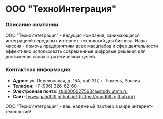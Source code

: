 # ООО "ТехноИнтеграция"

### Описание компании
ООО "ТехноИнтеграция" - ведущая компания, занимающаяся интеграцией передовых интернет-технологий для бизнеса. Наша миссия - помочь предприятиям всех масштабов и сфер деятельности эффективно использовать современные цифровые решения для достижения своих стратегических целей.




### Контактная информация
- **Адрес**: ул. Перекопская, д. 15А, каб 317, г. Тюмень, Россия
- **Телефон**: +7 (996) 326-62-60
- **Электронная почта**: stud0000275634@study.utmn.ru
- **Сайт**: [www.gand0lfl.github.io/](https://gand0lfl.github.io/)

ООО "ТехноИнтеграция" - ваш надежный партнер в мире интернет-технологий!
